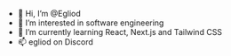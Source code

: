 - 👋 Hi, I’m @Egliod
- 👀 I’m interested in software engineering
- 🌱 I’m currently learning React, Next.js and Tailwind CSS
- 📫 egliod on Discord

<!---
Egliod/Egliod is a ✨ special ✨ repository because its `README.md` (this file) appears on your GitHub profile.
You can click the Preview link to take a look at your changes.
--->
